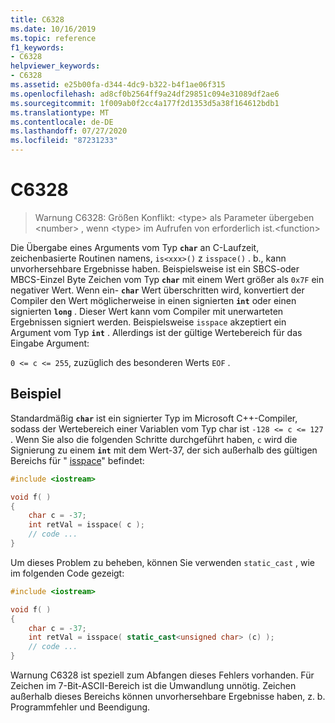 ```yaml
---
title: C6328
ms.date: 10/16/2019
ms.topic: reference
f1_keywords:
- C6328
helpviewer_keywords:
- C6328
ms.assetid: e25b00fa-d344-4dc9-b322-b4f1ae06f315
ms.openlocfilehash: ad8cf0b2564ff9a24df29851c094e31089df2ae6
ms.sourcegitcommit: 1f009ab0f2cc4a177f2d1353d5a38f164612bdb1
ms.translationtype: MT
ms.contentlocale: de-DE
ms.lasthandoff: 07/27/2020
ms.locfileid: "87231233"
---
```

# <a name="c6328"></a>C6328

> Warnung C6328: Größen Konflikt: \<type> als Parameter übergeben \<number> , wenn \<type> im Aufrufen von erforderlich ist.\<function>

Die Übergabe eines Arguments vom Typ **`char`** an C-Laufzeit, zeichenbasierte Routinen namens, `is<xxx>()` z `isspace()` . b., kann unvorhersehbare Ergebnisse haben. Beispielsweise ist ein SBCS-oder MBCS-Einzel Byte Zeichen vom Typ **`char`** mit einem Wert größer als `0x7F` ein negativer Wert. Wenn ein- **`char`** Wert überschritten wird, konvertiert der Compiler den Wert möglicherweise in einen signierten **`int`** oder einen signierten **`long`** . Dieser Wert kann vom Compiler mit unerwarteten Ergebnissen signiert werden. Beispielsweise `isspace` akzeptiert ein Argument vom Typ **`int`** . Allerdings ist der gültige Wertebereich für das Eingabe Argument:

`0 <= c <= 255`, zuzüglich des besonderen Werts `EOF` .

## <a name="example"></a>Beispiel

Standardmäßig **`char`** ist ein signierter Typ im Microsoft C++-Compiler, sodass der Wertebereich einer Variablen vom Typ char ist `-128 <= c <= 127` . Wenn Sie also die folgenden Schritte durchgeführt haben, `c` wird die Signierung zu einem **`int`** mit dem Wert-37, der sich außerhalb des gültigen Bereichs für " [isspace](/cpp/standard-library/locale-functions#isspace)" befindet:

```cpp
#include <iostream>

void f( )
{
    char c = -37;
    int retVal = isspace( c );
    // code ...
}
```

Um dieses Problem zu beheben, können Sie verwenden `static_cast` , wie im folgenden Code gezeigt:

```cpp
#include <iostream>

void f( )
{
    char c = -37;
    int retVal = isspace( static_cast<unsigned char> (c) );
    // code ...
}
```

Warnung C6328 ist speziell zum Abfangen dieses Fehlers vorhanden. Für Zeichen im 7-Bit-ASCII-Bereich ist die Umwandlung unnötig. Zeichen außerhalb dieses Bereichs können unvorhersehbare Ergebnisse haben, z. b. Programmfehler und Beendigung.
